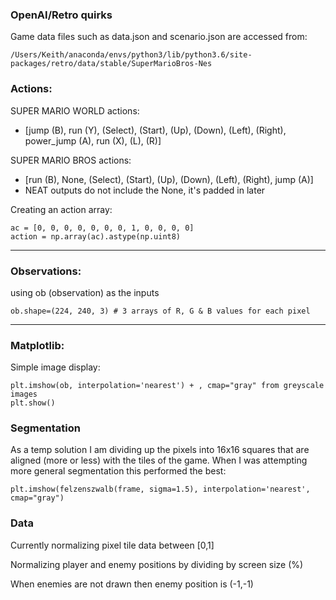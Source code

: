 ### OpenAI/Retro quirks
Game data files such as data.json and scenario.json are accessed from:
```
/Users/Keith/anaconda/envs/python3/lib/python3.6/site-packages/retro/data/stable/SuperMarioBros-Nes
```

### Actions:

SUPER MARIO WORLD actions:
* [jump (B), run (Y), (Select), (Start), (Up), (Down), (Left), (Right), power_jump (A), run (X), (L), (R)]

SUPER MARIO BROS actions:
* [run (B), None, (Select), (Start), (Up), (Down), (Left), (Right), jump (A)]
* NEAT outputs do not include the None, it's padded in later

Creating an action array:
```
ac = [0, 0, 0, 0, 0, 0, 0, 1, 0, 0, 0, 0]
action = np.array(ac).astype(np.uint8)
```

---

### Observations:
using ob (observation) as the inputs
```
ob.shape=(224, 240, 3) # 3 arrays of R, G & B values for each pixel
```

---

### Matplotlib:
Simple image display:
```
plt.imshow(ob, interpolation='nearest') + , cmap="gray" from greyscale images
plt.show()
```

### Segmentation
As a temp solution I am dividing up the pixels into 16x16 squares that are aligned (more or less) with the tiles of the game.
When I was attempting more general segmentation this performed the best:
```
plt.imshow(felzenszwalb(frame, sigma=1.5), interpolation='nearest', cmap="gray")
```

### Data
Currently normalizing pixel tile data between [0,1]

Normalizing player and enemy positions by dividing by screen size (%)

When enemies are not drawn then enemy position is (-1,-1)
